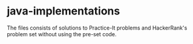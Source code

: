 # java-implementations
The files consists of solutions to Practice-It problems and HackerRank's problem set without using the pre-set code.
